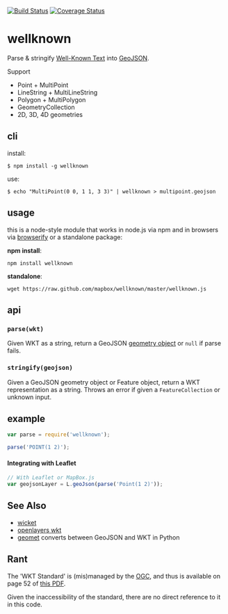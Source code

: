[![Build Status](https://travis-ci.org/mapbox/wellknown.svg?branch=master)](https://travis-ci.org/mapbox/wellknown) [![Coverage Status](https://coveralls.io/repos/mapbox/wellknown/badge.png)](https://coveralls.io/r/mapbox/wellknown)

# wellknown

Parse & stringify [Well-Known Text](http://en.wikipedia.org/wiki/Well-known_text) into [GeoJSON](http://www.geojson.org/).

Support

* Point + MultiPoint
* LineString + MultiLineString
* Polygon + MultiPolygon
* GeometryCollection
* 2D, 3D, 4D geometries

## cli

install:

    $ npm install -g wellknown

use:

    $ echo "MultiPoint(0 0, 1 1, 3 3)" | wellknown > multipoint.geojson

## usage

this is a node-style module that works in node.js via npm and in browsers via
[browserify](https://github.com/substack/node-browserify) or a standalone package:

**npm install**:

    npm install wellknown

**standalone**:

    wget https://raw.github.com/mapbox/wellknown/master/wellknown.js

## api

### `parse(wkt)`

Given WKT as a string, return a GeoJSON [geometry object](http://geojson.org/geojson-spec.html#geometry-objects)
or `null` if parse fails.

### `stringify(geojson)`

Given a GeoJSON geometry object or Feature object, return a WKT representation
as a string. Throws an error if given a `FeatureCollection` or unknown input.

## example

```js
var parse = require('wellknown');

parse('POINT(1 2)');
```

#### Integrating with Leaflet

```js
// With Leaflet or MapBox.js
var geojsonLayer = L.geoJson(parse('Point(1 2)'));
```

## See Also

* [wicket](https://github.com/arthur-e/Wicket)
* [openlayers wkt](https://github.com/openlayers/openlayers/blob/master/lib/OpenLayers/Format/WKT.js)
* [geomet](https://github.com/geomet/geomet) converts between GeoJSON and WKT in Python

## Rant

The 'WKT Standard' is (mis)managed by the [OGC](http://www.opengeospatial.org/),
and thus is available on page 52 of [this PDF](http://www.opengeospatial.org/standards/sfa).

Given the inaccessibility of the standard, there are no direct reference to it
in this code.
